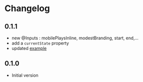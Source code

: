 # Changelog

## 0.1.1

- new @Inputs : mobilePlaysInline, modestBranding, start, end,...
- add a `currentState` property 
- updated [example](https://rxlabz.github.io/angular_youtube_iframe) 

## 0.1.0

- Initial version
